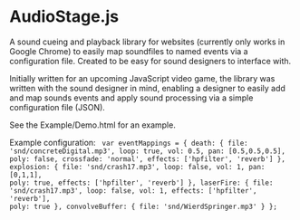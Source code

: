 AudioStage.js
=============

A sound cueing and playback library for websites (currently only works in Google Chrome) to easily map soundfiles to named events via a configuration file. Created to be easy for sound designers to interface with.

Initially written for an upcoming JavaScript video game, the library was written with the sound designer in mind, enabling a designer to easily add and map sounds events and apply sound processing via a simple configuration file (JSON).

See the Example/Demo.html for an example.

Example configuration:
<code>
var eventMappings = {
		death: {
			file: 'snd/concreteDigital.mp3', 
			loop: true,
			vol: 0.5,
			pan: [0.5,0.5,0.5],
			poly: false,
			crossfade: 'normal',
			effects: ['hpfilter', 'reverb']
		},
		explosion: {
			file: 'snd/crash17.mp3',
			loop: false,
			vol: 1,
			pan: [0,1,1],
			poly: true,
			effects: ['hpfilter', 'reverb']
		},
		laserFire: {
			file: 'snd/crash17.mp3',
			loop: false,
			vol: 1,
			effects: ['hpfilter', 'reverb'],
			poly: true
		},
		convolveBuffer: {
			file: 'snd/WierdSpringer.mp3'
		}
	};
	</code>